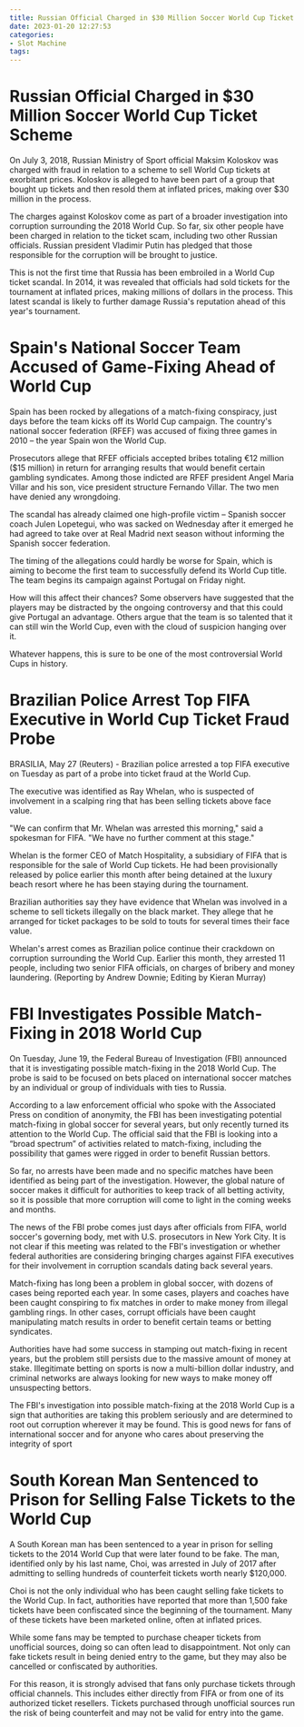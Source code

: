 ```yaml
---
title: Russian Official Charged in $30 Million Soccer World Cup Ticket Scheme
date: 2023-01-20 12:27:53
categories:
- Slot Machine
tags:
---
```



#  Russian Official Charged in $30 Million Soccer World Cup Ticket Scheme

On July 3, 2018, Russian Ministry of Sport official Maksim Koloskov was charged with fraud in relation to a scheme to sell World Cup tickets at exorbitant prices. Koloskov is alleged to have been part of a group that bought up tickets and then resold them at inflated prices, making over $30 million in the process.

The charges against Koloskov come as part of a broader investigation into corruption surrounding the 2018 World Cup. So far, six other people have been charged in relation to the ticket scam, including two other Russian officials. Russian president Vladimir Putin has pledged that those responsible for the corruption will be brought to justice.

This is not the first time that Russia has been embroiled in a World Cup ticket scandal. In 2014, it was revealed that officials had sold tickets for the tournament at inflated prices, making millions of dollars in the process. This latest scandal is likely to further damage Russia's reputation ahead of this year's tournament.

#  Spain's National Soccer Team Accused of Game-Fixing Ahead of World Cup

Spain has been rocked by allegations of a match-fixing conspiracy, just days before the team kicks off its World Cup campaign. The country's national soccer federation (RFEF) was accused of fixing three games in 2010 – the year Spain won the World Cup.

Prosecutors allege that RFEF officials accepted bribes totaling €12 million ($15 million) in return for arranging results that would benefit certain gambling syndicates. Among those indicted are RFEF president Angel Maria Villar and his son, vice president structure Fernando Villar. The two men have denied any wrongdoing.

The scandal has already claimed one high-profile victim – Spanish soccer coach Julen Lopetegui, who was sacked on Wednesday after it emerged he had agreed to take over at Real Madrid next season without informing the Spanish soccer federation.

The timing of the allegations could hardly be worse for Spain, which is aiming to become the first team to successfully defend its World Cup title. The team begins its campaign against Portugal on Friday night.

How will this affect their chances? Some observers have suggested that the players may be distracted by the ongoing controversy and that this could give Portugal an advantage. Others argue that the team is so talented that it can still win the World Cup, even with the cloud of suspicion hanging over it.

Whatever happens, this is sure to be one of the most controversial World Cups in history.

#  Brazilian Police Arrest Top FIFA Executive in World Cup Ticket Fraud Probe

BRASILIA, May 27 (Reuters) - Brazilian police arrested a top FIFA executive on Tuesday as part of a probe into ticket fraud at the World Cup.

The executive was identified as Ray Whelan, who is suspected of involvement in a scalping ring that has been selling tickets above face value.

"We can confirm that Mr. Whelan was arrested this morning," said a spokesman for FIFA. "We have no further comment at this stage."

Whelan is the former CEO of Match Hospitality, a subsidiary of FIFA that is responsible for the sale of World Cup tickets. He had been provisionally released by police earlier this month after being detained at the luxury beach resort where he has been staying during the tournament.

Brazilian authorities say they have evidence that Whelan was involved in a scheme to sell tickets illegally on the black market. They allege that he arranged for ticket packages to be sold to touts for several times their face value.

Whelan's arrest comes as Brazilian police continue their crackdown on corruption surrounding the World Cup. Earlier this month, they arrested 11 people, including two senior FIFA officials, on charges of bribery and money laundering. (Reporting by Andrew Downie; Editing by Kieran Murray)

#  FBI Investigates Possible Match-Fixing in 2018 World Cup

On Tuesday, June 19, the Federal Bureau of Investigation (FBI) announced that it is investigating possible match-fixing in the 2018 World Cup. The probe is said to be focused on bets placed on international soccer matches by an individual or group of individuals with ties to Russia.

According to a law enforcement official who spoke with the Associated Press on condition of anonymity, the FBI has been investigating potential match-fixing in global soccer for several years, but only recently turned its attention to the World Cup. The official said that the FBI is looking into a “broad spectrum” of activities related to match-fixing, including the possibility that games were rigged in order to benefit Russian bettors.

So far, no arrests have been made and no specific matches have been identified as being part of the investigation. However, the global nature of soccer makes it difficult for authorities to keep track of all betting activity, so it is possible that more corruption will come to light in the coming weeks and months.

The news of the FBI probe comes just days after officials from FIFA, world soccer's governing body, met with U.S. prosecutors in New York City. It is not clear if this meeting was related to the FBI's investigation or whether federal authorities are considering bringing charges against FIFA executives for their involvement in corruption scandals dating back several years.

Match-fixing has long been a problem in global soccer, with dozens of cases being reported each year. In some cases, players and coaches have been caught conspiring to fix matches in order to make money from illegal gambling rings. In other cases, corrupt officials have been caught manipulating match results in order to benefit certain teams or betting syndicates.

Authorities have had some success in stamping out match-fixing in recent years, but the problem still persists due to the massive amount of money at stake. Illegitimate betting on sports is now a multi-billion dollar industry, and criminal networks are always looking for new ways to make money off unsuspecting bettors.

The FBI's investigation into possible match-fixing at the 2018 World Cup is a sign that authorities are taking this problem seriously and are determined to root out corruption wherever it may be found. This is good news for fans of international soccer and for anyone who cares about preserving the integrity of sport

#  South Korean Man Sentenced to Prison for Selling False Tickets to the World Cup

A South Korean man has been sentenced to a year in prison for selling tickets to the 2014 World Cup that were later found to be fake. The man, identified only by his last name, Choi, was arrested in July of 2017 after admitting to selling hundreds of counterfeit tickets worth nearly $120,000.

Choi is not the only individual who has been caught selling fake tickets to the World Cup. In fact, authorities have reported that more than 1,500 fake tickets have been confiscated since the beginning of the tournament. Many of these tickets have been marketed online, often at inflated prices.

While some fans may be tempted to purchase cheaper tickets from unofficial sources, doing so can often lead to disappointment. Not only can fake tickets result in being denied entry to the game, but they may also be cancelled or confiscated by authorities.

For this reason, it is strongly advised that fans only purchase tickets through official channels. This includes either directly from FIFA or from one of its authorized ticket resellers. Tickets purchased through unofficial sources run the risk of being counterfeit and may not be valid for entry into the game.